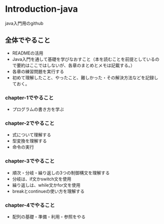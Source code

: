 # Introduction-java
java入門用のgithub

## 全体でやること
- READMEの活用
- Java入門を通して基礎を学びなおすこと（本を読むことを前提としているので要約はここではしないが、各章のまとめとメモは記載する。）
- 各章の練習問題を実行する
- 初めて理解したこと、やったこと、難しかった・その解決方法などを記録しておく。

### chapter-1でやること
- プログラムの書き方を学ぶ

### chapter-2でやること
- 式について理解する
- 型変換を理解する
- 命令の実行

### chapter-3でやること
- 順次・分岐・繰り返しの3つの制御構文を理解する
- 分岐は、if文かswitch文を使用
- 繰り返しは、while文かfor文を使用
- breakとcontinueの使い方を理解する

### chapter-4でやること
- 配列の基礎・準備・利用・参照をやる
